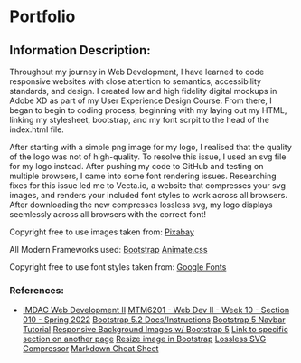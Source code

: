 # Portfolio

## Information Description:

Throughout my journey in Web Development, I have learned to code responsive websites with close attention to semantics, accessibility standards, and design. I created low and high fidelity digital mockups in Adobe XD as part of my User Experience Design Course. From there, I began to begin to coding process, beginning with my laying out my HTML, linking my stylesheet, bootstrap, and my font scrpit to the head of the index.html file.

After starting with a simple png image for my logo, I realised that the quality of the logo was not of high-quality. To resolve this issue, I used an svg file for my logo instead. After pushing my code to GitHub and testing on multiple browsers, I came into some font rendering issues. Researching fixes for this issue led me to Vecta.io, a website that compresses your svg images, and renders your included font styles to work across all browsers. After downloading the new compresses lossless svg, my logo displays seemlessly across all browsers with the correct font!

Copyright free to use images taken from: [Pixabay](https://pixabay.com/)

All Modern Frameworks used: 
[Bootstrap](https://getbootstrap.com/)
[Animate.css](https://animate.style/)

Copyright free to use font styles taken from: [Google Fonts](https://fonts.google.com/)

### References:
* [IMDAC Web Development II](https://imdac.github.io/mtm6201/content/)
[MTM6201 - Web Dev II - Week 10 - Section 010 - Spring 2022](https://youtu.be/KoeG--XXVnU)
[Bootstrap 5.2 Docs/Instructions](https://getbootstrap.com/)
[Bootstrap 5 Navbar Tutorial](https://youtu.be/akXfF066MY0)
[Responsive Background Images w/ Bootstrap 5](https://youtu.be/W87XNjvXiWw)
[Link to specific section on another page](https://stackoverflow.com/questions/17687328/getting-a-link-to-go-to-a-specific-section-on-another-page)
[Resize image in Bootstrap](https://www.codegrepper.com/code-examples/whatever/resize+image+in+bootstrap)
[Lossless SVG Compressor](https://vecta.io/nano)
[Markdown Cheat Sheet](https://www.markdownguide.org/cheat-sheet)